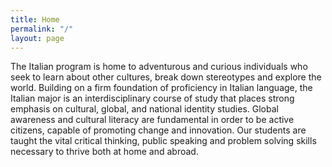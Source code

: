 ```yaml
---
title: Home
permalink: "/"
layout: page
---
```


The Italian program is home to adventurous and  curious individuals who seek to learn about other  cultures, break down stereotypes and explore the world. Building on a firm foundation of proficiency  in Italian language, the Italian major is an
 interdisciplinary course of study that places strong emphasis on cultural, global, and national identity studies. Global awareness and cultural literacy are fundamental in order to be active citizens, capable of promoting change and innovation. Our students are taught the vital critical thinking, public speaking and problem solving skills necessary to thrive both at home and abroad.
